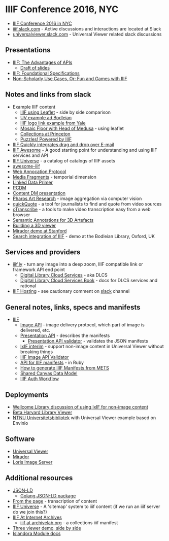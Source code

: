 
# IIIF Conference 2016, NYC

+ [IIIF Conference 2016 in NYC](http://iiif.io/event/2016/newyork/)
+ [iiif.slack.com](http://iiif.slack.com) - Active discussions and interactions are located at Slack
+ [universalviewer.slack.com](http://universalviewere.slack.com) - Universal Viewer related slack discussions


## Presentations

+ [IIIF: The Advantages of APIs](http://www.slideshare.net/azaroth42/iiif-the-advantages-of-apis)
    + [Draft of slides](https://www.dropbox.com/s/surqza8ehqvol7f/moma_sanderson_apis.pptx?dl=0)
+ [IIIF: Foundational Specifications](http://www.slideshare.net/azaroth42/iiif-foundational-specifications)
+ [Non-Scholarly Use Cases, Or: Fun and Games with IIIF](http://www.slideshare.net/JeffSteward1/nonscholarly-use-cases-or-fun-and-games-with-iiif)



## Notes and links from slack


+ Example IIIF content
    + [IIIF using Leaflet](https://bl.ocks.org/mejackreed/80c4248278517475a30190b427cb5c9c) - side by side comparison
    + [UV example ad Bodleian](http://iiif.bodleian.ox.ac.uk/iiif/viewer/82d9fec7-163b-45da-905b-2ae9a2f4f204#?c=0&m=0&s=0&cv=5)
    + [IIIF logo link example from Yale](http://collections.britishart.yale.edu/vufind/Record/1666375)
    + [Mosaic Floor with Head of Medusa](http://www.getty.edu/publications/romanmosaics/catalogue/1/) - using leaflet
    + [Collections at Princeton](http://pudl.princeton.edu/collections/pudl0033)
    + [Puzzles! Powered by IIIF](http://puzzle.mikeapps.me/)
+ [IIIF Quickly integrates drag and drop over E-mail](https://medium.com/@aeschylus/create-and-share-iiif-items-quickly-and-easily-with-drag-and-drop-over-email-879f13c9caba#.phvjma34l)
+ [IIIF Awesome](https://github.com/jronallo/awesome-iiif) - A good starting point for understanding and using IIIF services and API
+ [IIIF Universe](https://github.com/ryanfb/iiif-universe) - a catalog of catalogs of IIIF assets
+ [awesome-iiif](https://github.com/jronallo/awesome-iiif#experiments-and-fun)
+ [Web Annocation Protocol](https://www.w3.org/TR/annotation-protocol/)
+ [Media Fragments](https://www.w3.org/TR/media-frags/#naming-time) - temporial dimension
+ [Linked Data Primer](https://dvcs.w3.org/hg/ldpwg/raw-file/tip/ldp-primer/ldp-primer.html)
+ [PCDM](http://pcdm.org/)
+ [Content DM presentation](https://www.oclc.org/content/dam/community/CONTENTdm/Spring%202015%20User%20Group/CONTENTdm%20Update%2020150528.pdf)
+ [Pharos Art Research](http://images.pharosartresearch.org/) - image aggregation via computer vision
+ [quickQuote](https://github.com/times/quickquote) - a tool for journalists to find and quote from video sources
+ [oTranscribe](http://otranscribe.com/) - a tools to make video transcription easy from a web browser
+ [Semantic Annotations for 3D Artefacts](http://www.itee.uq.edu.au/eresearch/projects/3dsa)
+ [Building a 3D viewer](https://www.iub.edu/~cyberdh/x3d/3d-viewer/)
+ [Mirador demo at Stanford](http://mirador.stanford.edu/#947a3f34-477d-4a5b-93b7-4ba03f4b43ac)
+ [Search integration of IIIF](http://digital.bodleian.ox.ac.uk/inquire/Discover/Search/) - demo at the Bodleian Library, Oxford, UK

## Services and providers

+ [iiif.ly](https://iiif.ly/) - turn any image into a deep zoom, IIIF compatible link or framework API end point
    + [Digital Library Cloud Services](http://dlcs.github.io/dlcs-doc/) - aka DLCS
    + [Digital Library Cloud Services Book](https://www.gitbook.com/book/dlcs/book/details) - docs for DLCS services and rational
+ [IIIF Hosting](http://www.iiifhosting.com/) - see cautionary comment on [slack](https://iiif.slack.com/archives/general/p1462894836000452) channel

## General notes, links, specs and manifests

+ [IIIF](http://iiif.io)
    + [Image API](http://iiif.io/api/image/2.1/) - image delivery protocol, which part of image is delivered, etc.
    + [Presentation API](http://iiif.io/api/presentation/2.1/) - describes the manifests
        + [Presentation API validator](http://iiif.io/api/presentation/validator/) - validates the JSON manifests
    + [IxIF interim](https://gist.github.com/tomcrane/7f86ac08d3b009c8af7c) - support non-image content in Universal Viewer without breaking things
    + [IIIF Image API Validator](http://iiif.io/api/image/validator/)
    + [API for IIIF manifests](https://github.com/IIIF/osullivan) - in Ruby
    + [How to generate IIIF Manifests from METS](https://github.com/pulibrary/spiiiffy/wiki/How-to-Generate-IIIF-Manifests-from-METS)
    + [Shared Canvas Data Model](http://iiif.io/model/shared-canvas/1.0/index.html)
    + [IIIF Auth Workflow](http://iiif.io/api/auth/0.9/#workflow)

## Deployments

+ [Wellcome Library discussion of using IxIF for non-image content](https://gist.github.com/tomcrane/7f86ac08d3b009c8af7c)
+ [Beta Harvard Library Viewer](https://wiki.harvard.edu/confluence/display/LibraryStaffDoc/Beta+Harvard+Library+Viewer)
+ [NTNU Universitetsbibliotek](http://ntnu.tind.io/) with Universal Viewer example based on Envinio

## Software

+ [Universal Viewer](http://github.com/UniversalViewer/universalviewer)
+ [Mirador](https://github.com/Islandora-Labs/islandora_mirador)
+ [Loris Image Server](https://github.com/loris-imageserver/loris)

## Additional resources

+ [JSON-LD](http://json-ld.org/)
    + [Golang JSON-LD package](https://github.com/kazarena/json-gold)
+ [From the page](http://fromthepage.com/) - transcription of content
+ [IIIF Universe](https://github.com/ryanfb/iiif-universe/) - A 'sitemap' system to iiif content (if we run an iiif server do we join this?)
+ [IIIF At Internet Archives](https://iiif.archivelab.org/iiif/documentation)
    + [iiif at archivelab.org](https://iiif.archivelab.org/iiif/collection.json?q=) - a collections iiif manifest
+ [Three viewer demo, side by side](http://labs.cogapp.com/iiif/#f67a510a-73ea-4b46-963a-f1197ac5055c)
+ [Islandora Module docs](http://islandora.ca/resources/modules)

